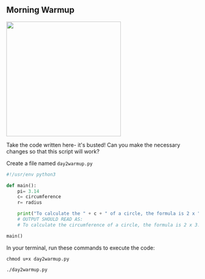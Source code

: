 ## Morning Warmup

<img src="https://i.pinimg.com/474x/88/25/58/882558e89a31afaf4e0d089d7b2fade4.jpg" width="300"/>

Take the code written here- it's busted! Can you make the necessary changes so that this script will work?

Create a file named `day2warmup.py`

```python
#!/usr/env python3

def main():
    pi= 3.14
    c= circumference
    r= radius

    print("To calculate the " + c + " of a circle, the formula is 2 x " + pi + " x " + " r " )
    # OUTPUT SHOULD READ AS:
    # To calculate the circumference of a circle, the formula is 2 x 3.14 x radius

main()
```

In your terminal, run these commands to execute the code:

`chmod u+x day2warmup.py`

`./day2warmup.py`
